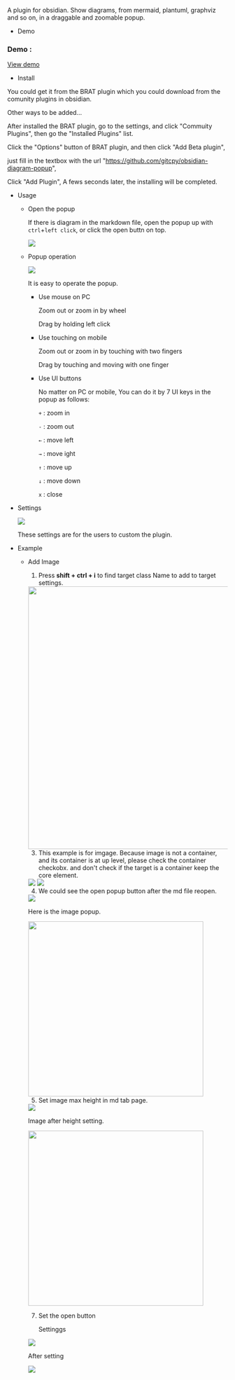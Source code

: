 A plugin for obsidian. Show diagrams, from mermaid, plantuml, graphviz and so on, in a draggable and zoomable popup. 

- Demo
### Demo :
[View demo](https://github.com/user-attachments/assets/b6015c77-17e0-4c79-9d85-eca961bbd329)

- Install

You could get it from the BRAT plugin which you could download from the comunity plugins in obsidian. 

Other ways to be added...

After installed the BRAT plugin, go to the settings, and click "Commuity Plugins", then go the "Installed Plugins" list. 

Click the "Options" button of BRAT plugin, and then click "Add Beta plugin", 

just fill in the textbox with the url "https://github.com/gitcpy/obsidian-diagram-popup",

Click "Add Plugin", A fews seconds later, the installing will be completed.

- Usage
  
  - Open the popup
    
    If there is diagram in the markdown file, open the popup up with `ctrl`+`left click`, or click the open buttn on top.
    
    <img src='https://github.com/gitcpy/obsidian-diagram-pop/blob/main/gifs/use-click-open-button-s.png' />
    
  - Popup operation
    
    <img src='https://github.com/gitcpy/obsidian-diagram-pop/blob/main/gifs/use-oper-popup-s.png' />
    
    It is easy to operate the popup. 
 
    - Use mouse on PC
      
      Zoom out or zoom in by wheel

      Drag by holding left click
      
    - Use touching on mobile
      
      Zoom out or zoom in by touching with two fingers
      
      Drag by touching and moving with one finger
 
    - Use UI buttons
      
      No matter on PC or mobile, You can do it by 7 UI keys in the popup as follows:
      
      <code>+</code> : zoom in
        
      <code>-</code> : zoom out
        
      <code>←</code>  : move left
    
      <code>→</code>  : move ight
      
      <code>↑</code>  : move up
    
      <code>↓</code>  : move down
    
      <code>x</code>  : close

- Settings
  
  <img src='https://github.com/gitcpy/obsidian-diagram-pop/blob/main/gifs/setting-s.png' />
  
    These settings are for the users to custom the plugin.

- Example 

  - Add Image

    1. Press **shift + ctrl + i** to find target class Name to add to target settings.
       
      <img src='https://github.com/gitcpy/obsidian-diagram-popup/blob/main/gifs/eg-1-1-find%20class%20name.jpg' height="600" />

    3. This example is for imgage. Because image is not a container, and its container is at up level, please check the container checkobx.
       and don't check if the target is a container keep the core element.
       
      <img src='https://github.com/gitcpy/obsidian-diagram-popup/blob/main/gifs/eg-1-2-1-add%20class%20name%20to%20setting.jpg' />
      
      <img src='https://github.com/gitcpy/obsidian-diagram-popup/blob/main/gifs/eg-1-2-2-add%20class%20name%20to%20setting.jpg' />

    4. We could see the open popup button after the md file reopen.
       
      <img src='https://github.com/gitcpy/obsidian-diagram-popup/blob/main/gifs/eg-1-3-we%20coudl%20see%20the%20button.jpg' />
      
      Here is the image popup.
    
      <img src='https://github.com/gitcpy/obsidian-diagram-popup/blob/main/gifs/eg-1-4-img%20in%20popup.jpg' height='400' />

    5. Set image max height in md tab page.
       
      <img src='https://github.com/gitcpy/obsidian-diagram-popup/blob/main/gifs/eg-1-5-max%20height.jpg' />
       
       Image after height setting.
       
      <img src='https://github.com/gitcpy/obsidian-diagram-popup/blob/main/gifs/eg-1-6-image%20matches%20the%20max%20height.jpg' height='400' />

    7. Set the open button
       
       Settinggs
       
      <img src='https://github.com/gitcpy/obsidian-diagram-popup/blob/main/gifs/eg-1-8-settings%20of%20button%20pos.jpg' />
       
       After setting
       
      <img src='https://github.com/gitcpy/obsidian-diagram-popup/blob/main/gifs/eg-1-9-button%20pos%20after%20settings.jpg'  />
       
